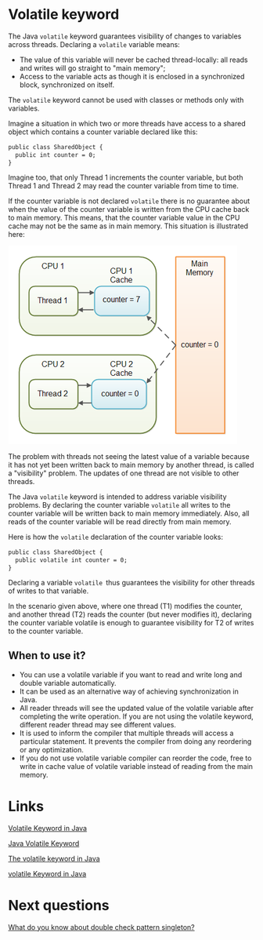 # Volatile keyword

The Java `volatile` keyword guarantees visibility of changes to variables across threads. Declaring a `volatile` variable means:

- The value of this variable will never be cached thread-locally: all reads and writes will go straight to "main memory";
- Access to the variable acts as though it is enclosed in a synchronized block, synchronized on itself.

The `volatile` keyword cannot be used with classes or methods only with variables. 

Imagine a situation in which two or more threads have access to a shared object which contains a counter variable declared like this:

```
public class SharedObject {
  public int counter = 0;
}
```

Imagine too, that only Thread 1 increments the counter variable, but both Thread 1 and Thread 2 may read the counter variable from time to time.

If the counter variable is not declared `volatile` there is no guarantee about when the value of the counter variable is written from the CPU cache back to main memory. This means, that the counter variable value in the CPU cache may not be the same as in main memory. This situation is illustrated here:

![](./res/volatile.png "volatile example")

The problem with threads not seeing the latest value of a variable because it has not yet been written back to main memory by another thread, is called a "visibility" problem. The updates of one thread are not visible to other threads.

The Java `volatile` keyword is intended to address variable visibility problems. By declaring the counter variable `volatile` all writes to the counter variable will be written back to main memory immediately. Also, all reads of the counter variable will be read directly from main memory.

Here is how the `volatile` declaration of the counter variable looks:

```
public class SharedObject {
  public volatile int counter = 0;
}
```

Declaring a variable `volatile `thus guarantees the visibility for other threads of writes to that variable.

In the scenario given above, where one thread (T1) modifies the counter, and another thread (T2) reads the counter (but never modifies it), declaring the counter variable volatile is enough to guarantee visibility for T2 of writes to the counter variable.

## When to use it?
- You can use a volatile variable if you want to read and write long and double variable automatically.
- It can be used as an alternative way of achieving synchronization in Java.
- All reader threads will see the updated value of the volatile variable after completing the write operation. If you are not using the volatile keyword, different reader thread may see different values.
- It is used to inform the compiler that multiple threads will access a particular statement. It prevents the compiler from doing any reordering or any optimization.
- If you do not use volatile variable compiler can reorder the code, free to write in cache value of volatile variable instead of reading from the main memory.

# Links
[Volatile Keyword in Java](https://www.javatpoint.com/volatile-keyword-in-java)

[Java Volatile Keyword](http://tutorials.jenkov.com/java-concurrency/volatile.html)

[The volatile keyword in Java](https://www.javamex.com/tutorials/synchronization_volatile.shtml)

[volatile Keyword in Java](https://www.geeksforgeeks.org/volatile-keyword-in-java/)

# Next questions
[What do you know about double check pattern singleton?](https://github.com/Kirchhoff-/Android-Interview-Questions/blob/master/Java/What%20do%20you%20know%20about%20double%20check%20pattern%20singleton.md)